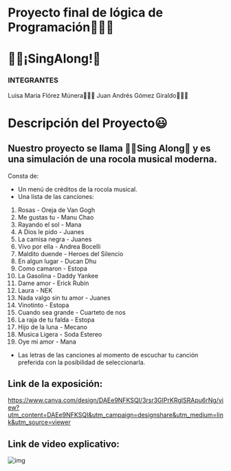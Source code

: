 # Proyecto final de lógica de Programación🧑🏻‍🎓
# 🧑‍🎤¡SingAlong!🎼
### INTEGRANTES
Luisa Maria Flórez Múnera👩🏻‍💻
Juan Andrés Gómez Giraldo🧑🏻‍💻

# Descripción del Proyecto😃 
## Nuestro proyecto se llama 🧑‍🎤Sing Along🎼 y es una simulación de una rocola musical moderna.
Consta de: 
- Un menú de créditos de la rocola musical.
- Una lista de las canciones:
1. Rosas - Oreja de Van Gogh  
2. Me gustas tu - Manu Chao
3. Rayando el sol - Mana
4. A Dios le pido - Juanes
5. La camisa negra - Juanes
6. Vivo por ella - Andrea Bocelli
7. Maldito duende - Heroes del Silencio
8. En algun lugar - Ducan Dhu
9. Como camaron - Estopa
10. La Gasolina - Daddy Yankee
11. Dame amor - Erick Rubin
12. Laura - NEK
13. Nada valgo sin tu amor - Juanes
14. Vinotinto - Estopa
15. Cuando sea grande - Cuarteto de nos
16. La raja de tu falda - Estopa
17. Hijo de la luna - Mecano
18. Musica Ligera - Soda Estereo
19. Oye mi amor - Mana
- Las letras de las canciones al momento de escuchar tu canción preferida con la posibilidad de seleccionarla. 

## Link de la exposición:
https://www.canva.com/design/DAEe9NFKSQI/3rsr3GIPrKRgISRApu6rNg/view?utm_content=DAEe9NFKSQI&utm_campaign=designshare&utm_medium=link&utm_source=viewer

## Link de video explicativo:

![img](https://i.imgur.com/eqkxG5q.png)
